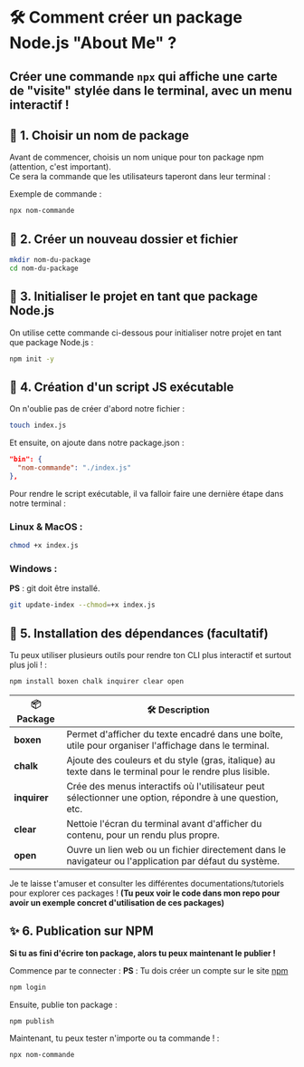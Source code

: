 # 🛠️ Comment créer un package Node.js "About Me" ?
Créer une commande `npx` qui affiche une carte de "visite" stylée dans le terminal, avec un menu interactif !
---

## 📍 1. Choisir un nom de package
Avant de commencer, choisis un nom unique pour ton package npm (attention, c'est important).  
Ce sera la commande que les utilisateurs taperont dans leur terminal :

Exemple de commande :
```sh
npx nom-commande
```

## 📍 2. Créer un nouveau dossier et fichier
```sh
mkdir nom-du-package
cd nom-du-package
```

## 📍 3. Initialiser le projet en tant que package Node.js
On utilise cette commande ci-dessous pour initialiser notre projet en tant que package Node.js :
```sh
npm init -y
```

## 📍 4. Création d'un script JS exécutable
On n'oublie pas de créer d'abord notre fichier :
```sh
touch index.js
```

Et ensuite, on ajoute dans notre package.json :
```json
"bin": {
  "nom-commande": "./index.js"
},
```

Pour rendre le script exécutable, il va falloir faire une dernière étape dans notre terminal :

### Linux & MacOS :
```sh
chmod +x index.js
```

### Windows :
**PS** : git doit être installé.
```sh
git update-index --chmod=+x index.js
```

## 📍 5. Installation des dépendances (facultatif)
Tu peux utiliser plusieurs outils pour rendre ton CLI plus interactif et surtout plus joli ! :
```sh
npm install boxen chalk inquirer clear open
```

| 📦 Package    | 🛠️ Description |
|--------------|--------------------------|
| **boxen**    | Permet d'afficher du texte encadré dans une boîte, utile pour organiser l'affichage dans le terminal. |
| **chalk**    | Ajoute des couleurs et du style (gras, italique) au texte dans le terminal pour le rendre plus lisible. |
| **inquirer** | Crée des menus interactifs où l'utilisateur peut sélectionner une option, répondre à une question, etc. |
| **clear**    | Nettoie l'écran du terminal avant d'afficher du contenu, pour un rendu plus propre. |
| **open**     | Ouvre un lien web ou un fichier directement dans le navigateur ou l'application par défaut du système. |

Je te laisse t'amuser et consulter les différentes documentations/tutoriels pour explorer ces packages !
**(Tu peux voir le code dans mon repo pour avoir un exemple concret d'utilisation de ces packages)**

## ✨ 6. Publication sur NPM
**Si tu as fini d'écrire ton package, alors tu peux maintenant le publier !**

Commence par te connecter :
**PS** : Tu dois créer un compte sur le site [npm](https://www.npmjs.com/)
```sh
npm login
```

Ensuite, publie ton package :
```sh
npm publish
```

Maintenant, tu peux tester n'importe ou ta commande ! : 
```sh 
npx nom-commande
```
